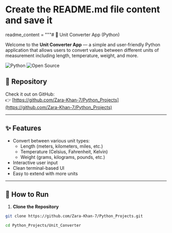 # Create the README.md file content and save it

readme_content = """# 🧮 Unit Converter App (Python)

Welcome to the **Unit Converter App** — a simple and user-friendly Python application that allows users to convert values between different units of measurement including length, temperature, weight, and more.

![Python](https://img.shields.io/badge/Python-3.x-blue.svg)
![Open Source](https://img.shields.io/badge/License-MIT-brightgreen)

## 🔗 Repository

Check it out on GitHub:  
👉 [https://github.com/Zara-Khan-7/Python_Projects](https://github.com/Zara-Khan-7/Python_Projects)

---

## ✨ Features

- Convert between various unit types:
  - Length (meters, kilometers, miles, etc.)
  - Temperature (Celsius, Fahrenheit, Kelvin)
  - Weight (grams, kilograms, pounds, etc.)
- Interactive user input
- Clean terminal-based UI
- Easy to extend with more units

---

## 🚀 How to Run

1. **Clone the Repository**  
```bash
git clone https://github.com/Zara-Khan-7/Python_Projects.git

cd Python_Projects/Unit_Converter

